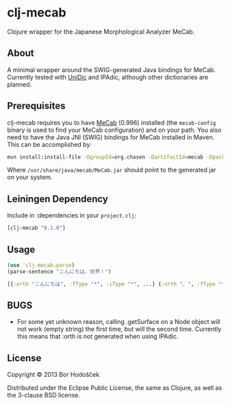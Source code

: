 # clj-mecab

Clojure wrapper for the Japanese Morphological Analyzer MeCab.

## About

A minimal wrapper around the SWIG-generated Java bindings for MeCab.
Currently tested with [UniDic](http://en.sourceforge.jp/projects/unidic/) and IPAdic, although other dictionaries are planned.

## Prerequisites

clj-mecab requires you to have [MeCab](https://code.google.com/p/mecab/) (0.996) installed (the `mecab-config` binary is used to find your MeCab configuration) and on your path.
You also need to have the Java JNI (SWIG) bindings for MeCab installed in Maven.
This can be accomplished by:

```bash
mvn install:install-file -DgroupId=org.chasen -DartifactId=mecab -Dpackaging=jar -Dversion=0.996 -Dfile=/usr/share/java/mecab/MeCab.jar -DgeneratePom=true
```

Where `/usr/share/java/mecab/MeCab.jar` should point to the generated jar on your system.

## Leiningen Dependency

Include in :dependencies in your `project.clj`:

```clojure
[clj-mecab "0.1.0"]
```

## Usage

```clojure
(use 'clj-mecab.parse)
(parse-sentence "こんにちは、世界！")

[{:orth "こんにちは", :fType "*", :iType "*", ...} {:orth "、", :fType "*", :iType "*", ...} {:orth "世界", :fType "*", :iType "*", ...} ...]
```

## BUGS

-   For some yet unknown reason, calling .getSurface on a Node object will not work (empty string) the first time, but will the second time.
    Currently this means that :orth is not generated when using IPAdic.

## License

Copyright © 2013 Bor Hodošček

Distributed under the Eclipse Public License, the same as Clojure, as well as the 3-clause BSD license.
